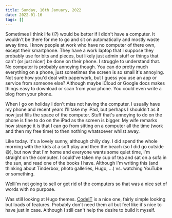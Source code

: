 ```yaml
---
title: Sunday, 16th January, 2022
date: 2022-01-16
tags: []
---
```


Sometimes I think life (I?) would be better if I didn't have a computer. It wouldn't be there for me to go and sit on automatically and mostly waste away time. I know people at work who have no computer of there own, except their smartphone. They have a work laptop that I suppose they probably use for bits and pieces, but likely just admin stuff or things that can't (or just nicer) be done on their phone. I struggle to understand that. No computer is probably annoying though. You can do pretty much everything on a phone, just sometimes the screen is so small it's annoying. Not sure how you'd deal with paperwork, but I guess you use an app or service from someone else? Although maybe iCloud or Google docs makes things easy to download or scan from your phone. You could even write a blog from your phone.

When I go on holiday I don't miss not having the computer. I usually have my phone and recent years I'll take my iPad, but perhaps I shouldn't as it now just fills the space of the computer. Stuff that's annoying to do on the phone is fine to do on the iPad as the screen is bigger. My wife remarks how strange it is that I can go from sitting on a computer all the time (work and then my free time) to then nothing whatsoever whilst away.

Like today. It's a lovely sunny, although chilly day. I did spend the whole morning with the kids at a soft play and then the beach (so I did go outside 😅), but now that I'm home and everyone wants some quiet time, I'm straight on the computer. I could've taken my cup of tea and sat on a sofa in the sun, and read one of the books I have. Although I'm writing this (and thinking about Tinderbox, photo galleries, Hugo, ...) vs. watching YouTube or something.

WellI'm not going to sell or get rid of the computers so that was a nice set of words with no purpose.

Was still looking at Hugo themes. [CodeIT](https://codeit.suntprogramator.dev/) is a nice one, fairly simple looking but loads of features. Probably don't need them all but feel like it's nice to have just in case. Although I still can't help the desire to build it myself.
